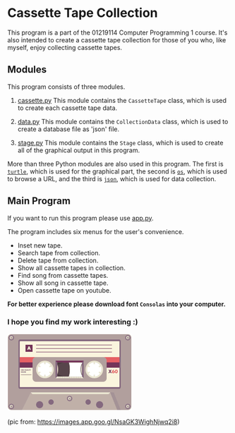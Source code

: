 # Cassette Tape Collection

This program is a part of the 01219114 Computer Programming 1 course. It's also
intended to create a cassette tape collection for those of you who, like
myself, enjoy collecting cassette tapes.

## Modules

This program consists of three modules.

1. [cassette.py](cassette.py)
   This module contains the `CassetteTape` class, which is used to create each
   cassette tape data.

2. [data.py](data.py)
   This module contains the `CollectionData` class, which is used to create a
   database file as 'json' file.

3. [stage.py](stage.py)
   This module contains the `Stage` class, which is used to create all of the
   graphical output in this program.

More than three Python modules are also used in this program. The first is [`turtle`](https://docs.python.org/3/library/turtle.html),
which is used for the graphical part, the second is [`os`](https://docs.python.org/3/library/os.html?highlight=os#module-os), which is used to browse a URL, 
and the third is [`json`](https://docs.python.org/3/library/json.html?highlight=json#module-json), which is used for data collection.

## Main Program

If you want to run this program please use [app.py](app.py).

The program includes six menus for the user's convenience.

* Inset new tape.
* Search tape from collection.
* Delete tape from collection.
* Show all cassette tapes in collection.
* Find song from cassette tapes.
* Show all song in cassette tape.
* Open cassette tape on youtube.

**For better experience please download font `Consolas` into your computer.**

### I hope you find my work interesting :)

![screen](tape.gif)

(pic from: https://images.app.goo.gl/NsaGK3WighNjwq2i8)
